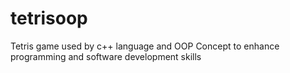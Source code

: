 # tetrisoop
Tetris game used by c++ language and OOP Concept to enhance programming and software development skills
